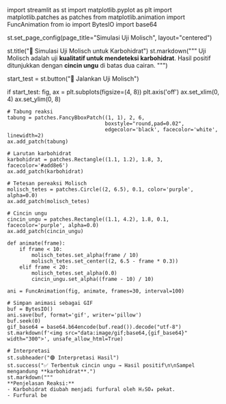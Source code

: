 import streamlit as st
import matplotlib.pyplot as plt
import matplotlib.patches as patches
from matplotlib.animation import FuncAnimation
from io import BytesIO
import base64

st.set_page_config(page_title="Simulasi Uji Molisch", layout="centered")

st.title("🧪 Simulasi Uji Molisch untuk Karbohidrat")
st.markdown("""
Uji Molisch adalah uji **kualitatif untuk mendeteksi karbohidrat**. Hasil positif ditunjukkan dengan **cincin ungu** di batas dua cairan.
""")

start_test = st.button("🔬 Jalankan Uji Molisch")

if start_test:
    fig, ax = plt.subplots(figsize=(4, 8))
    plt.axis('off')
    ax.set_xlim(0, 4)
    ax.set_ylim(0, 8)

    # Tabung reaksi
    tabung = patches.FancyBboxPatch((1, 1), 2, 6,
                                    boxstyle="round,pad=0.02",
                                    edgecolor='black', facecolor='white', linewidth=2)
    ax.add_patch(tabung)

    # Larutan karbohidrat
    karbohidrat = patches.Rectangle((1.1, 1.2), 1.8, 3, facecolor='#add8e6')
    ax.add_patch(karbohidrat)

    # Tetesan pereaksi Molisch
    molisch_tetes = patches.Circle((2, 6.5), 0.1, color='purple', alpha=0.0)
    ax.add_patch(molisch_tetes)

    # Cincin ungu
    cincin_ungu = patches.Rectangle((1.1, 4.2), 1.8, 0.1, facecolor='purple', alpha=0.0)
    ax.add_patch(cincin_ungu)

    def animate(frame):
        if frame < 10:
            molisch_tetes.set_alpha(frame / 10)
            molisch_tetes.set_center((2, 6.5 - frame * 0.3))
        elif frame < 20:
            molisch_tetes.set_alpha(0.0)
            cincin_ungu.set_alpha((frame - 10) / 10)

    ani = FuncAnimation(fig, animate, frames=30, interval=100)

    # Simpan animasi sebagai GIF
    buf = BytesIO()
    ani.save(buf, format='gif', writer='pillow')
    buf.seek(0)
    gif_base64 = base64.b64encode(buf.read()).decode("utf-8")
    st.markdown(f'<img src="data:image/gif;base64,{gif_base64}" width="300">', unsafe_allow_html=True)

    # Interpretasi
    st.subheader("🟣 Interpretasi Hasil")
    st.success("✅ Terbentuk cincin ungu → Hasil positif\n\nSampel mengandung **karbohidrat**.")
    st.markdown("""
    **Penjelasan Reaksi:**
    - Karbohidrat diubah menjadi furfural oleh H₂SO₄ pekat.
    - Furfural be
